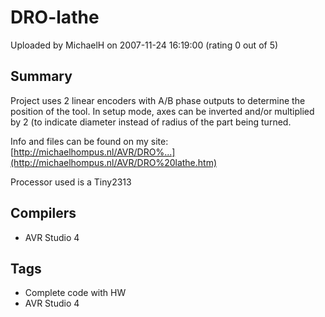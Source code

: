 # DRO-lathe

Uploaded by MichaelH on 2007-11-24 16:19:00 (rating 0 out of 5)

## Summary

Project uses 2 linear encoders with A/B phase outputs to determine the position of the tool. In setup mode, axes can be inverted and/or multiplied by 2 (to indicate diameter instead of radius of the part being turned.  

Info and files can be found on my site: [http://michaelhompus.nl/AVR/DRO%...](http://michaelhompus.nl/AVR/DRO%20lathe.htm)  

Processor used is a Tiny2313

## Compilers

- AVR Studio 4

## Tags

- Complete code with HW
- AVR Studio 4
